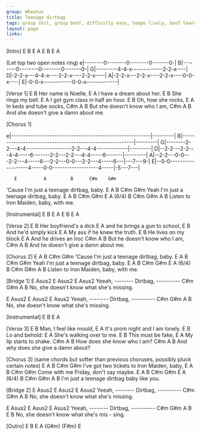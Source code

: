 ```yaml
---
group: Wheatus
title: Teenage dirtbag
tags: group shit, group boof, difficulty easy, tempo lively, boof learnt
layout: page
links:
---
```


[Intro]
E B E A E B E A
 
(Let top two open notes ring)
e|--------0--------0--------0-------0-|
B|--------0--------0--------0-------0-|
G|---------4-4-x-------------2-2-x----|
D|-2-2-x---4-4-x----2-2-x----2-2-x----|
A|-2-2-x---2-2-x----2-2-x----0-0-x----|
E|-0-0-x------------0-0-x-------------|
 
[Verse 1]
    E          B
Her name is Noelle,
E            A
I have a dream about her.
E             B
She rings my bell.
      E              A
I got gym class in half an hour.
E            B
Oh, how she rocks,
   E              A
In keds and tube socks,
    C#m          A          B
But she doesn't know who I am,
    C#m          A      B
And she doesn't give a damn about me.
 
[Chorus 1]
 
e|----------------------------------------------------------|---------|
B|----------------------------------------------------------|---------|
G|--------2-2---4-4-------------------2-2---4-4-------------|---------|
D|--2-2---2-2---4-4-----6-------2-2---2-2---4-4-----6-------|---------|
A|--2-2---0-0---2-2---4-----6---2-2---0-0---2-2---4-----6---|---7---9-|
E|--0-0-------------------4-----0-0-------------------4-----|-5---7---|
 
       E          A         B      C#m    G#m
'Cause I'm just a teenage dirtbag, baby.
     E          A         B      C#m     G#m
Yeah I'm just a teenage dirtbag, baby.
E         A       B    C#m   G#m   E  A (6/4) B C#m G#m A B
Listen to Iron Maiden, baby, with me.
 
[Instrumental]
E B E A E B E A
 
[Verse 2]
    E           B
Her boyfriend's a dick
E            A
and he brings a gun to school,
E             B
And he'd simply kick
  E              A
My ass if he knew the truth.
E            B
He lives on my block
E            A
And he drives an Iroc
    C#m          A          B
But he doesn't know who I am,
    C#m          A          B
And he doesn't give a damn about me.
 
[Chorus 2]
       E          A         B      C#m    G#m
'Cause I'm just a teenage dirtbag, baby.
     E          A         B      C#m     G#m
Yeah I'm just a teenage dirtbag, baby.
E         A       B    C#m   G#m   E  A (6/4) B C#m G#m A B
Listen to Iron Maiden, baby, with me.
 
[Bridge 1]
E  Asus2    E   Asus2         E    Asus2
        Yeeah, -------- Dirtbag, ----------
    C#m      G#m     A           B
No, she doesn't know what she's missing.
 
E  Asus2    E   Asus2         E    Asus2
        Yeeah, -------- Dirtbag, ----------
    C#m      G#m     A           B
No, she doesn't know what she's missing.
 
[Instrumental]
E B E A
 
[Verse 3]
E             B
Man, I feel like mould,
  E              A
It's prom night and I am lonely.
E             B
Lo and behold:
  E              A
She's walking over to me.
E             B
This must be fake,
  E              A
My lip starts to shake.
C#m          A          B
How does she know who I am?
    C#m          A          B
And why does she give a damn about?
 
[Chorus 3] (same chords but softer than previous choruses, possibly pluck certain notes)
       E          A         B      C#m    G#m
I've got two tickets to Iron Maiden, baby,
     E          A         B      C#m     G#m
Come with me Friday, don't say maybe.
E         A       B    C#m   G#m   E  A (6/4) B C#m G#m A B
I'm just a teenage dirtbag baby like you.
 
[Bridge 2]
E  Asus2    E   Asus2         E    Asus2
        Yeeah, -------- Dirtbag, ----------
    C#m      G#m     A           B
No, she doesn't know what she's missing.
 
E  Asus2    E   Asus2         E    Asus2
        Yeeah, -------- Dirtbag, ----------
    C#m      G#m     A        B     E     B
No, she doesn't know what she's     mis - sing.
 
[Outro]
E B E    A (G#m) (F#m) E


